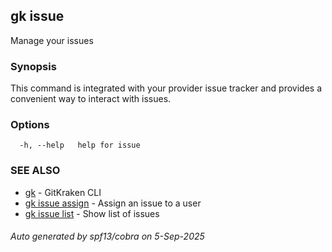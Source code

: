 ## gk issue

Manage your issues

### Synopsis


This command is integrated with your provider issue tracker and provides a convenient way to interact with issues.


### Options

```
  -h, --help   help for issue
```

### SEE ALSO

* [gk](gk.md)	 - GitKraken CLI
* [gk issue assign](gk_issue_assign.md)	 - Assign an issue to a user
* [gk issue list](gk_issue_list.md)	 - Show list of issues

###### Auto generated by spf13/cobra on 5-Sep-2025
